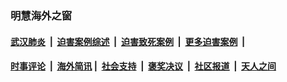 
### 明慧海外之窗

####  [武汉肺炎](indexes/365.md?t=05282301) &nbsp;|&nbsp;  [迫害案例综述](indexes/328.md?t=05282301) &nbsp;|&nbsp; [迫害致死案例](indexes/277.md?t=05282301)  &nbsp;|&nbsp; [更多迫害案例](indexes/81.md?t=05282301)  &nbsp;|&nbsp; 
####  [时事评论](indexes/19.md?t=05282301) &nbsp;|&nbsp; [海外简讯](indexes/245.md?t=05282301)&nbsp;|&nbsp;  [社会支持](indexes/140.md?t=05282301) &nbsp;|&nbsp; [褒奖决议](indexes/282.md?t=05282301) &nbsp;|&nbsp; [社区报道](indexes/91.md?t=05282301)  &nbsp;|&nbsp; [天人之间](indexes/78.md?t=05282301) 

